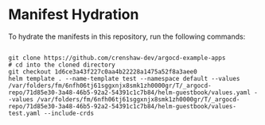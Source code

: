 
# Manifest Hydration

To hydrate the manifests in this repository, run the following commands:

```shell

git clone https://github.com/crenshaw-dev/argocd-example-apps
# cd into the cloned directory
git checkout 1d6ce3a43f227c0aa4b22228a1475a52f8a3aee0
helm template . --name-template test --namespace default --values /var/folders/fm/6nfh06tj61sggxnjx8smk1zh0000gr/T/_argocd-repo/71d85e30-3a48-46b5-92a2-54391c1c7b84/helm-guestbook/values.yaml --values /var/folders/fm/6nfh06tj61sggxnjx8smk1zh0000gr/T/_argocd-repo/71d85e30-3a48-46b5-92a2-54391c1c7b84/helm-guestbook/values-test.yaml --include-crds
```